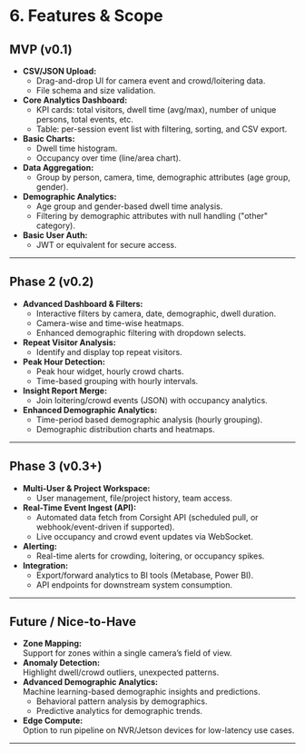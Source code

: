 # 6. Features & Scope

## MVP (v0.1)
- **CSV/JSON Upload:**  
  - Drag-and-drop UI for camera event and crowd/loitering data.
  - File schema and size validation.
- **Core Analytics Dashboard:**  
  - KPI cards: total visitors, dwell time (avg/max), number of unique persons, total events, etc.
  - Table: per-session event list with filtering, sorting, and CSV export.
- **Basic Charts:**  
  - Dwell time histogram.
  - Occupancy over time (line/area chart).
- **Data Aggregation:**  
  - Group by person, camera, time, demographic attributes (age group, gender).
- **Demographic Analytics:**  
  - Age group and gender-based dwell time analysis.
  - Filtering by demographic attributes with null handling ("other" category).
- **Basic User Auth:**  
  - JWT or equivalent for secure access.

---

## Phase 2 (v0.2)
- **Advanced Dashboard & Filters:**  
  - Interactive filters by camera, date, demographic, dwell duration.
  - Camera-wise and time-wise heatmaps.
  - Enhanced demographic filtering with dropdown selects.
- **Repeat Visitor Analysis:**  
  - Identify and display top repeat visitors.
- **Peak Hour Detection:**  
  - Peak hour widget, hourly crowd charts.
  - Time-based grouping with hourly intervals.
- **Insight Report Merge:**  
  - Join loitering/crowd events (JSON) with occupancy analytics.
- **Enhanced Demographic Analytics:**  
  - Time-period based demographic analysis (hourly grouping).
  - Demographic distribution charts and heatmaps.

---

## Phase 3 (v0.3+)
- **Multi-User & Project Workspace:**  
  - User management, file/project history, team access.
- **Real-Time Event Ingest (API):**  
  - Automated data fetch from Corsight API (scheduled pull, or webhook/event-driven if supported).
  - Live occupancy and crowd event updates via WebSocket.
- **Alerting:**  
  - Real-time alerts for crowding, loitering, or occupancy spikes.
- **Integration:**  
  - Export/forward analytics to BI tools (Metabase, Power BI).
  - API endpoints for downstream system consumption.

---

## Future / Nice-to-Have
- **Zone Mapping:**  
  Support for zones within a single camera’s field of view.
- **Anomaly Detection:**  
  Highlight dwell/crowd outliers, unexpected patterns.
- **Advanced Demographic Analytics:**  
  Machine learning-based demographic insights and predictions.
  - Behavioral pattern analysis by demographics.
  - Predictive analytics for demographic trends.
- **Edge Compute:**  
  Option to run pipeline on NVR/Jetson devices for low-latency use cases.

---
